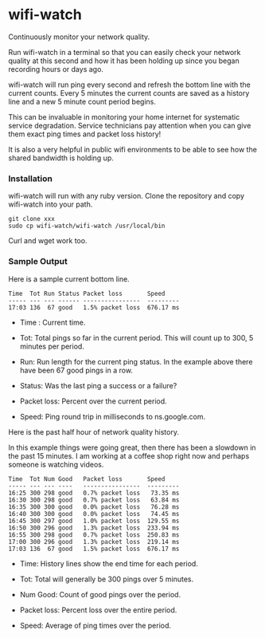 # wifi-watch

Continuously monitor your network quality.

Run wifi-watch in a terminal so that you can easily check
your network quality at this second and how it has been
holding up since you began recording hours or days ago.

wifi-watch will run ping every second and refresh the
bottom line with the current counts. Every 5 minutes the
current counts are saved as a history line and a new
5 minute count period begins.

This can be invaluable in monitoring your home internet
for systematic service degradation. Service technicians
pay attention when you can give them exact ping times
and packet loss history!

It is also a very helpful in public wifi environments
to be able to see how the shared bandwidth is holding up.

### Installation

wifi-watch will run with any ruby version. Clone the repository and copy wifi-watch into your path.

```
git clone xxx
sudo cp wifi-watch/wifi-watch /usr/local/bin
```

Curl and wget work too.

### Sample Output

Here is a sample current bottom line.

```
Time  Tot Run Status Packet loss       Speed
----- --- --- ------ ----------------  ---------
17:03 136  67 good   1.5% packet loss  676.17 ms
```

- Time : Current time.

- Tot: Total pings so far in the current period.
  This will count up to 300, 5 minutes per period.

- Run: Run length for the current ping status.
  In the example above there have been 67 good
  pings in a row.

- Status: Was the last ping a success or a failure?

- Packet loss: Percent over the current period.

- Speed: Ping round trip in milliseconds to ns.google.com.

Here is the past half hour of network quality history.

In this example things were going great, then there
has been a slowdown in the past 15 minutes. I am
working at a coffee shop right now and perhaps someone
is watching videos.

```
Time  Tot Num Good   Packet loss       Speed
----- --- --- ----   ----------------  ---------
16:25 300 298 good   0.7% packet loss   73.35 ms
16:30 300 298 good   0.7% packet loss   63.84 ms
16:35 300 300 good   0.0% packet loss   76.28 ms
16:40 300 300 good   0.0% packet loss   74.45 ms
16:45 300 297 good   1.0% packet loss  129.55 ms
16:50 300 296 good   1.3% packet loss  233.94 ms
16:55 300 298 good   0.7% packet loss  250.83 ms
17:00 300 296 good   1.3% packet loss  219.14 ms
17:03 136  67 good   1.5% packet loss  676.17 ms
```

- Time: History lines show the end time for each period.

- Tot: Total will generally be 300 pings over 5 minutes.

- Num Good: Count of good pings over the period.

- Packet loss: Percent loss over the entire period.

- Speed: Average of ping times over the period.
